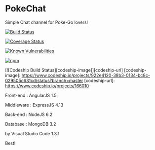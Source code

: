 ﻿# PokeChat

Simple Chat channel for Poke-Go lovers!

[![Build Status](https://travis-ci.org/sourvil/PokeChat.svg?branch=master)](https://travis-ci.org/sourvil/PokeChat)

[![Coverage Status](https://coveralls.io/repos/github/sourvil/PokeChat/badge.svg?branch=master)](https://coveralls.io/github/sourvil/PokeChat?branch=master)

[![Known Vulnerabilities](https://snyk.io/test/github/sourvil/pokechat/badge.svg)](https://snyk.io/test/github/sourvil/pokechat)

[![npm](https://img.shields.io/npm/v/PokeChat.svg)](https://www.npmjs.com/package/PokeChat)

[![Codeship Build Status][codeship-image]][codeship-url]
[codeship-image]: https://www.codeship.io/projects/922e4120-38b3-0134-bc8c-029505c631cd/status?branch=master
[codeship-url]: https://www.codeship.io/projects/166010

Front-end   : AngularJS 1.5

Middleware  : ExpressJS 4.13

Back-end    : NodeJS 6.2

Database    : MongoDB 3.2

by Visual Studio Code 1.3.1


Best!
